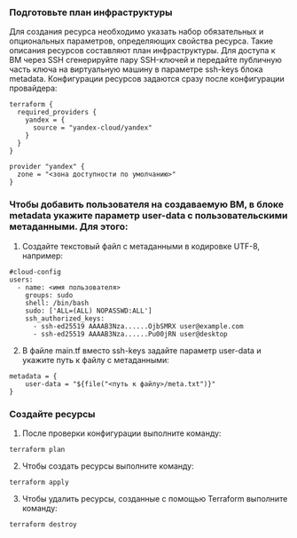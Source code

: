 ### Подготовьте план инфраструктуры
Для создания ресурса необходимо указать набор обязательных и опциональных параметров, определяющих свойства ресурса. 
Такие описания ресурсов составляют план инфраструктуры.
Для доступа к ВМ через SSH сгенерируйте пару SSH-ключей и передайте публичную часть ключа на виртуальную машину в параметре ssh-keys блока metadata.
Конфигурации ресурсов задаются сразу после конфигурации провайдера:
```
terraform {
  required_providers {
    yandex = {
      source = "yandex-cloud/yandex"
    }
  }
}

provider "yandex" {
  zone = "<зона доступности по умолчанию>"
}
```

### Чтобы добавить пользователя на создаваемую ВМ, в блоке metadata укажите параметр user-data с пользовательскими метаданными. Для этого:
1. Создайте текстовый файл с метаданными в кодировке UTF-8, например:
```
#cloud-config
users:
  - name: <имя пользователя>
    groups: sudo
    shell: /bin/bash
    sudo: ['ALL=(ALL) NOPASSWD:ALL']
    ssh_authorized_keys:
      - ssh-ed25519 AAAAB3Nza......OjbSMRX user@example.com
      - ssh-ed25519 AAAAB3Nza......Pu00jRN user@desktop
```

2. В файле main.tf вместо ssh-keys задайте параметр user-data и укажите путь к файлу с метаданными:
```
metadata = {
    user-data = "${file("<путь к файлу>/meta.txt")}"
}
```

### Создайте ресурсы
1. После проверки конфигурации выполните команду:
```
terraform plan
```

2. Чтобы создать ресурсы выполните команду:
```
terraform apply
```

3. Чтобы удалить ресурсы, созданные с помощью Terraform выполните команду:
```
terraform destroy
```
